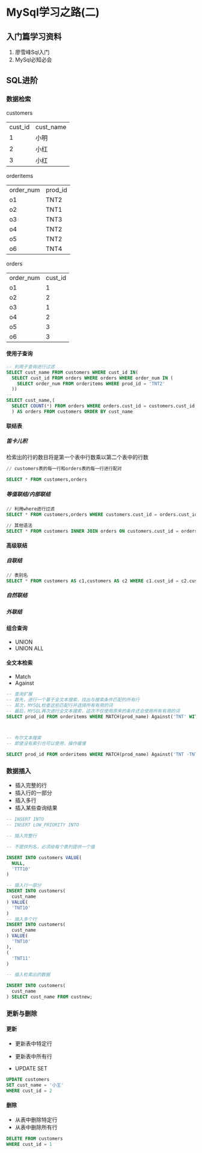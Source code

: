 # MySql学习之路(二)

## 入门篇学习资料

1. 廖雪峰Sql入门
2. MySql必知必会

## SQL进阶

### 数据检索

customers
<table>
  <tr>
    <td>cust_id</td>
    <td>cust_name</td>
  </tr>
  <tr>
    <td>1</td>
    <td>小明</td>
  </tr>
  <tr>
    <td>2</td>
    <td>小红</td>
  </tr>
  <tr>
    <td>3</td>
    <td>小红</td>
  </tr>
</table>

orderitems

<table>
  <tr>
    <td>order_num</td>
    <td>prod_id</td>
  </tr>
  <tr>
    <td>o1</td>
    <td>TNT2</td>
  </tr>
  <tr>
    <td>o2</td>
    <td>TNT1</td>
  </tr>
  <tr>
    <td>o3</td>
    <td>TNT3</td>
  </tr>
    <tr>
    <td>o4</td>
    <td>TNT2</td>
  </tr>
  <tr>
    <td>o5</td>
    <td>TNT2</td>
  </tr>
  <tr>
    <td>o6</td>
    <td>TNT4</td>
  </tr>
</table>

orders
<table>
  <tr>
    <td>order_num</td>
    <td>cust_id</td>
  </tr>
  <tr>
    <td>o1</td>
    <td>1</td>
  </tr>
  <tr>
    <td>o2</td>
    <td>2</td>
  </tr>
  <tr>
    <td>o3</td>
    <td>1</td>
  </tr>
    <tr>
    <td>o4</td>
    <td>2</td>
  </tr>
  <tr>
    <td>o5</td>
    <td>3</td>
  </tr>
  <tr>
    <td>o6</td>
    <td>3</td>
  </tr>
</table>

#### 使用子查询

`````sql
-- 利用子查询进行过滤
SELECT cust_name FROM customers WHERE cust_id IN(
  SELECT cust_id FROM orders WHERE orders WHERE order_num IN (
    SELECT order_num FROM orderitems WHERE prod_id = 'TNT2'
  ))
--
SELECT cust_name,(
  SELECT COUNT(*) FROM orders WHERE orders.cust_id = customers.cust_id
  ) AS orders FROM customers ORDER BY cust_name

`````

#### 联结表

##### 笛卡儿积

检索出的行的数目将是第一个表中行数乘以第二个表中的行数

````sql
// customers表的每一行和orders表的每一行进行配对

SELECT * FROM customers,orders


````

##### 等值联结/内部联结

````sql
// 利用where进行过滤
SELECT * FROM customers,orders WHERE customers.cust_id = orders.cust_id

// 其他语法
SELECT * FROM customers INNER JOIN orders ON customers.cust_id = orders.cust_id

````

#### 高级联结

##### 自联结

````sql
// 表别名
SELECT * FROM customers AS c1,customers AS c2 WHERE c1.cust_id = c2.cust_id AND p2.cust_id = 2

````

##### 自然联结

##### 外联结

#### 组合查询

- UNION
- UNION ALL

#### 全文本检索

- Match
- Against

````sql
-- 查询扩展
-- 首先，进行一个基于全文本搜索，找出与搜索条件匹配的所有行
-- 其次，MYSQL检查这些匹配行并选择所有有用的词
-- 最后，MYSQL再次进行全文本搜索，这次不仅使用原来的条件还会使用所有有用的词
SELECT prod_id FROM orderitems WHERE MATCH(prod_name) Against('TNT' WITH QUERY EXPANSION)



-- 布尔文本搜索
-- 即使没有索引也可以使用，操作缓慢

SELECT prod_id FROM orderitems WHERE MATCH(prod_name) Against('TNT -TNT1*' IN BOOLEAN MODE)

````

### 数据插入

- 插入完整的行
- 插入行的一部分
- 插入多行
- 插入某些查询结果

````sql
-- INSERT INTO
-- INSERT LOW_PRIORITY INTO

-- 插入完整行

-- 不提供列名，必须给每个表列提供一个值

INSERT INTO customers VALUE(
  NULL,
  'TTT10'
)

-- 插入行一部分
INSERT INTO customers(
  cust_name
) VALUE(
  'TNT10'
)
-- 插入多个行
INSERT INTO customers(
  cust_name
) VALUE(
  'TNT10'
),
(
  'TNT11'
)

-- 插入检索出的数据

INSERT INTO customers(
  cust_name
) SELECT cust_name FROM custnew;
````

### 更新与删除

#### 更新

- 更新表中特定行
- 更新表中所有行

- UPDATE SET

````sql
UPDATE customers
SET cust_name = '小王'
WHERE cust_id = 2
````

#### 删除

- 从表中删除特定行
- 从表中删除所有行

````sql
DELETE FROM customers
WHERE cust_id = 1
````